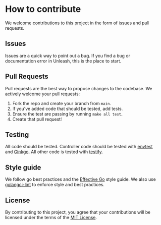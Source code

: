 # How to contribute

We welcome contributions to this project in the form of issues and pull requests.

## Issues

Issues are a quick way to point out a bug. If you find a bug or documentation error in Unleash, this is the place to start.

## Pull Requests

Pull requests are the best way to propose changes to the codebase. We actively welcome your pull requests:

1. Fork the repo and create your branch from `main`.
2. If you've added code that should be tested, add tests.
3. Ensure the test are passing by running `make all test`.
4. Create that pull request!

## Testing

All code should be tested. Controller code should be tested with [envtest](https://github.com/kubernetes-sigs/controller-runtime/blob/master/pkg/envtest/README.md) and [Ginkgo](https://onsi.github.io/ginkgo/). All other code is tested with [testify](https://github.com/stretchr/testify).

## Style guide

We follow go best practices and the [Effective Go](https://golang.org/doc/effective_go) style guide. We also use [golangci-lint](https://github.com/golangci/golangci-lint) to enforce style and best practices.

## License

By contributing to this project, you agree that your contributions will be licensed under the terms of the [MIT License](LICENSE).
